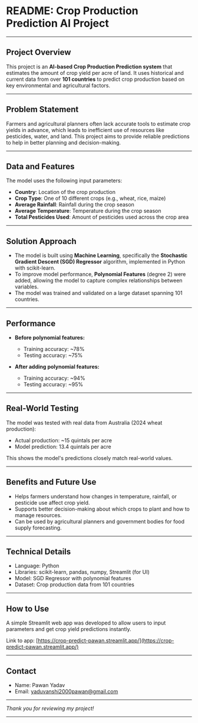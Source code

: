 
# README: Crop Production Prediction AI Project

---

## Project Overview

This project is an **AI-based Crop Production Prediction system** that estimates the amount of crop yield per acre of land. It uses historical and current data from over **101 countries** to predict crop production based on key environmental and agricultural factors.

---

## Problem Statement

Farmers and agricultural planners often lack accurate tools to estimate crop yields in advance, which leads to inefficient use of resources like pesticides, water, and land. This project aims to provide reliable predictions to help in better planning and decision-making.

---

## Data and Features

The model uses the following input parameters:

* **Country**: Location of the crop production
* **Crop Type**: One of 10 different crops (e.g., wheat, rice, maize)
* **Average Rainfall**: Rainfall during the crop season
* **Average Temperature**: Temperature during the crop season
* **Total Pesticides Used**: Amount of pesticides used across the crop area

---

## Solution Approach

* The model is built using **Machine Learning**, specifically the **Stochastic Gradient Descent (SGD) Regressor** algorithm, implemented in Python with scikit-learn.
* To improve model performance, **Polynomial Features** (degree 2) were added, allowing the model to capture complex relationships between variables.
* The model was trained and validated on a large dataset spanning 101 countries.

---

## Performance

* **Before polynomial features:**

  * Training accuracy: \~78%
  * Testing accuracy: \~75%
* **After adding polynomial features:**

  * Training accuracy: \~94%
  * Testing accuracy: \~95%

---

## Real-World Testing

The model was tested with real data from Australia (2024 wheat production):

* Actual production: \~15 quintals per acre
* Model prediction: 13.4 quintals per acre

This shows the model's predictions closely match real-world values.

---

## Benefits and Future Use

* Helps farmers understand how changes in temperature, rainfall, or pesticide use affect crop yield.
* Supports better decision-making about which crops to plant and how to manage resources.
* Can be used by agricultural planners and government bodies for food supply forecasting.

---

## Technical Details

* Language: Python
* Libraries: scikit-learn, pandas, numpy, Streamlit (for UI)
* Model: SGD Regressor with polynomial features
* Dataset: Crop production data from 101 countries

---

## How to Use

A simple Streamlit web app was developed to allow users to input parameters and get crop yield predictions instantly.

Link to app: [https://crop-predict-pawan.streamlit.app/](https://crop-predict-pawan.streamlit.app/)

---

## Contact

* Name: Pawan Yadav
* Email: [yaduvanshi2000pawan@gmail.com](mailto:yaduvanshi2000pawan@gmail.com)

---

*Thank you for reviewing my project!*

---

